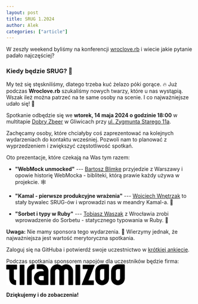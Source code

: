 ```yaml
---
layout: post
title: SRUG 1.2024
author: Alek
categories: ["article"]
---
```


W zeszły weekend byliśmy na konferencji [wroclove.rb](https://wrocloverb.com/)
i wiecie jakie pytanie padało najczęściej?

### Kiedy będzie SRUG? 💎

My też się stęskniliśmy, dlatego trzeba kuć żelazo póki gorące.
🔥
Już podczas **Wroclove.rb** szukaliśmy nowych twarzy, które u nas wystąpią.
Wszak ileż można patrzeć na te same osoby na scenie.
I co najważniejsze udało się!
🎉

Spotkanie odbędzie się we **wtorek, 14 maja 2024 o godzinie 18:00**
w multitapie [Dobry Zbeer](https://www.facebook.com/DobryZbeer/)
w Gliwicach przy [ul. Zygmunta Starego 11a](https://www.google.com/maps/place/Zygmunta+Starego+11a,+44-100+Gliwice/).

Zachęcamy osoby, które chciałyby coś zaprezentować na kolejnych wydarzeniach
do kontaktu wcześniej.
Pozwoli nam to planować z wyprzedzeniem i zwiększyć częstotliwość spotkań.

Oto prezentacje, które czekają na Was tym razem:

- **"WebMock unmocked"** ---
  [Bartosz Blimke](https://github.com/bblimke) przyjedzie z Warszawy
  i opowie historię WebMocka - bibliteki, którą prawie każdy używa w projekcie.
  🕸️

- **"Kamal - pierwsze produkcyjne wrażenia"** ---
  [Wojciech Wnętrzak](https://github.com/morgoth) to stały bywalec SRUG-ów
  i wprowadzi nas w meandry Kamal-a.
  🧭

- **"Sorbet i typy w Ruby"** ---
  [Tobiasz Waszak](https://github.com/tobiaszwaszak) z Wrocławia zrobi
  wprowadzenie do Sorbetu - statycznego typowania w Ruby.
  🍧

**Uwaga:**
Nie mamy sponsora tego wydarzenia.
💸
Wierzymy jednak, że najważniejsza jest wartość merytoryczna spotkania.

Zaloguj się na GitHuba i potwierdź swoje uczestnictwo
w [krótkiej ankiecie](https://github.com/SRUG/srug.github.io/discussions/6).

Podczas spotkania sponsorem napojów dla uczestników będzie firma:
[![Tiramizoo](/img/sponsors/tiramizoo.svg)](https://tiramizoo.com/)

**Dziękujemy i do zobaczenia!**
